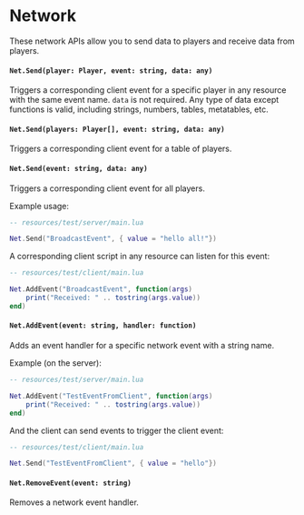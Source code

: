 # Network

These network APIs allow you to send data to players and receive data from players.

#### `Net.Send(player: Player, event: string, data: any)`

Triggers a corresponding client event for a specific player in any resource with the same event name. `data` is not required. Any type of data except functions is valid, including strings, numbers, tables, metatables, etc.

#### `Net.Send(players: Player[], event: string, data: any)`

Triggers a corresponding client event for a table of players.

#### `Net.Send(event: string, data: any)`

Triggers a corresponding client event for all players.

Example usage:

```lua
-- resources/test/server/main.lua

Net.Send("BroadcastEvent", { value = "hello all!"})
```

A corresponding client script in any resource can listen for this event:
```lua
-- resources/test/client/main.lua

Net.AddEvent("BroadcastEvent", function(args)
    print("Received: " .. tostring(args.value))
end)
```


#### `Net.AddEvent(event: string, handler: function)`

Adds an event handler for a specific network event with a string name.

Example (on the server):
```lua
-- resources/test/server/main.lua

Net.AddEvent("TestEventFromClient", function(args)
    print("Received: " .. tostring(args.value))
end)
```

And the client can send events to trigger the client event:
```lua
-- resources/test/client/main.lua

Net.Send("TestEventFromClient", { value = "hello"})
```

#### `Net.RemoveEvent(event: string)`

Removes a network event handler.
